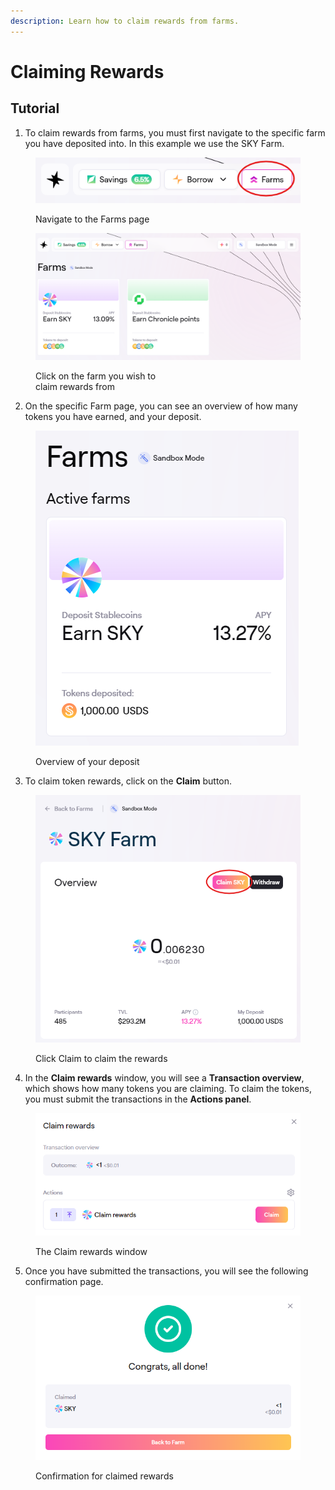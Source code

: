 ```yaml
---
description: Learn how to claim rewards from farms.
---
```


# Claiming Rewards

## Tutorial

1. To claim rewards from farms, you must first navigate to the specific farm you have deposited into. In this example we use the SKY Farm.

<figure><img src="../../.gitbook/assets/farms-nav.png" alt=""><figcaption><p>Navigate to the Farms page</p></figcaption></figure>

<figure><img src="../../.gitbook/assets/farms-1.png" alt=""><figcaption><p>Click on the farm you wish to<br>claim rewards from</p></figcaption></figure>

2. On the specific Farm page, you can see an overview of how many tokens you have earned, and your deposit.

<figure><img src="../../.gitbook/assets/farms-8.png" alt=""><figcaption><p>Overview of your deposit</p></figcaption></figure>

3. To claim token rewards, click on the **Claim** button.

<figure><img src="../../.gitbook/assets/farms-9.png" alt=""><figcaption><p>Click Claim to claim the rewards</p></figcaption></figure>

4. In the **Claim rewards** window, you will see a **Transaction overview**, which shows how many tokens you are claiming. To claim the tokens, you must submit the transactions in the **Actions panel**.

<figure><img src="../../.gitbook/assets/farms-10.png" alt=""><figcaption><p>The Claim rewards window</p></figcaption></figure>

5. Once you have submitted the transactions, you will see the following confirmation page.

<figure><img src="../../.gitbook/assets/farms-11.png" alt=""><figcaption><p>Confirmation for claimed rewards</p></figcaption></figure>
